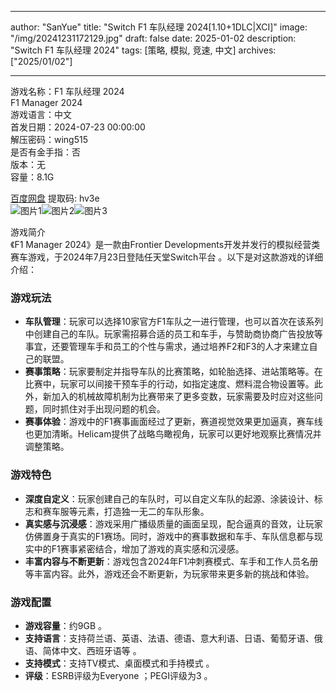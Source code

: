 
---
author: "SanYue"
title: "Switch F1 车队经理 2024[1.10+1DLC|XCI]"
image: "/img/20241231172129.jpg"
draft: false
date: 2025-01-02
description: "Switch F1 车队经理 2024"
tags: [策略, 模拟, 竞速, 中文]
archives: ["2025/01/02"]

---

游戏名称：F1 车队经理 2024   
F1 Manager 2024    
游戏语言：中文  
首发日期：2024-07-23 00:00:00  
解压密码：wing515  
是否有金手指：否  
版本：无   
容量：8.1G

[百度网盘](https://pan.baidu.com/s/1XoCMGHInfK1XxSGP0PLMJA) 提取码: hv3e  
![图片1](/img/3b5757.jpg)![图片2](/img/37c3fa.jpg)![图片3](/img/d35741.jpg)  

游戏简介  
《F1 Manager 2024》是一款由Frontier Developments开发并发行的模拟经营类赛车游戏，于2024年7月23日登陆任天堂Switch平台 。以下是对这款游戏的详细介绍：

### 游戏玩法
- **车队管理**：玩家可以选择10家官方F1车队之一进行管理，也可以首次在该系列中创建自己的车队。玩家需招募合适的员工和车手，与赞助商协商广告投放等事宜，还要管理车手和员工的个性与需求，通过培养F2和F3的人才来建立自己的联盟。
- **赛事策略**：玩家要制定并指导车队的比赛策略，如轮胎选择、进站策略等。在比赛中，玩家可以间接干预车手的行动，如指定速度、燃料混合物设置等。此外，新加入的机械故障机制为比赛带来了更多变数，玩家需要及时应对这些问题，同时抓住对手出现问题的机会。
- **赛事体验**：游戏中的F1赛事画面经过了更新，赛道视觉效果更加逼真，赛车线也更加清晰。Helicam提供了战略鸟瞰视角，玩家可以更好地观察比赛情况并调整策略。

### 游戏特色
- **深度自定义**：玩家创建自己的车队时，可以自定义车队的起源、涂装设计、标志和赛车服等元素，打造独一无二的车队形象。
- **真实感与沉浸感**：游戏采用广播级质量的画面呈现，配合逼真的音效，让玩家仿佛置身于真实的F1赛场。同时，游戏中的赛事数据和车手、车队信息都与现实中的F1赛事紧密结合，增加了游戏的真实感和沉浸感。
- **丰富内容与不断更新**：游戏包含2024年F1冲刺赛模式、车手和工作人员名册等丰富内容。此外，游戏还会不断更新，为玩家带来更多新的挑战和体验。

### 游戏配置
- **游戏容量**：约9GB 。
- **支持语言**：支持荷兰语、英语、法语、德语、意大利语、日语、葡萄牙语、俄语、简体中文、西班牙语等 。
- **支持模式**：支持TV模式、桌面模式和手持模式 。
- **评级**：ESRB评级为Everyone ；PEGI评级为3 。
